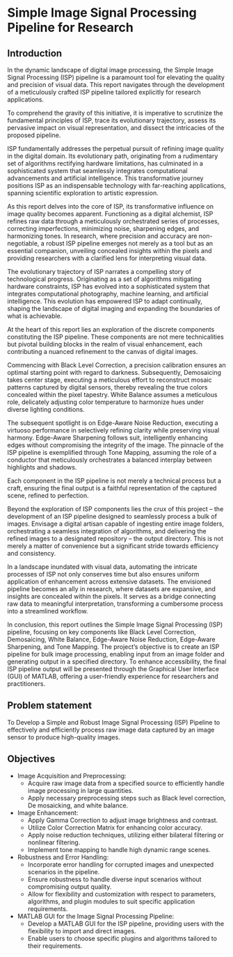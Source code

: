 # Simple Image Signal Processing Pipeline for Research
## Introduction
In the dynamic landscape of digital image processing, the Simple Image Signal Processing (ISP) pipeline is a paramount tool for elevating the quality and precision of visual data. This report navigates through the development of a meticulously crafted ISP pipeline tailored explicitly for research applications.

To comprehend the gravity of this initiative, it is imperative to scrutinize the fundamental principles of ISP, trace its evolutionary trajectory, assess its pervasive impact on visual representation, and dissect the intricacies of the proposed pipeline.

ISP fundamentally addresses the perpetual pursuit of refining image quality in the digital domain. Its evolutionary path, originating from a rudimentary set of algorithms rectifying hardware limitations, has culminated in a sophisticated system that seamlessly integrates computational advancements and artificial intelligence. This transformative journey positions ISP as an indispensable technology with far-reaching applications, spanning scientific exploration to artistic expression.

As this report delves into the core of ISP, its transformative influence on image quality becomes apparent. Functioning as a digital alchemist, ISP refines raw data through a meticulously orchestrated series of processes, correcting imperfections, minimizing noise, sharpening edges, and harmonizing tones. In research, where precision and accuracy are non-negotiable, a robust ISP pipeline emerges not merely as a tool but as an essential companion, unveiling concealed insights within the pixels and providing researchers with a clarified lens for interpreting visual data.

The evolutionary trajectory of ISP narrates a compelling story of technological progress. Originating as a set of algorithms mitigating hardware constraints, ISP has evolved into a sophisticated system that integrates computational photography, machine learning, and artificial intelligence. This evolution has empowered ISP to adapt continually, shaping the landscape of digital imaging and expanding the boundaries of what is achievable.

At the heart of this report lies an exploration of the discrete components constituting the ISP pipeline. These components are not mere technicalities but pivotal building blocks in the realm of visual enhancement, each contributing a nuanced refinement to the canvas of digital images.

Commencing with Black Level Correction, a precision calibration ensures an optimal starting point with regard to darkness. Subsequently, Demosaicing takes center stage, executing a meticulous effort to reconstruct mosaic patterns captured by digital sensors, thereby revealing the true colors concealed within the pixel tapestry. White Balance assumes a meticulous role, delicately adjusting color temperature to harmonize hues under diverse lighting conditions.

The subsequent spotlight is on Edge-Aware Noise Reduction, executing a virtuoso performance in selectively refining clarity while preserving visual harmony. Edge-Aware Sharpening follows suit, intelligently enhancing edges without compromising the integrity of the image. The pinnacle of the ISP pipeline is exemplified through Tone Mapping, assuming the role of a conductor that meticulously orchestrates a balanced interplay between highlights and shadows.

Each component in the ISP pipeline is not merely a technical process but a craft, ensuring the final output is a faithful representation of the captured scene, refined to perfection.

Beyond the exploration of ISP components lies the crux of this project – the development of an ISP pipeline designed to seamlessly process a bulk of images. Envisage a digital artisan capable of ingesting entire image folders, orchestrating a seamless integration of algorithms, and delivering the refined images to a designated repository – the output directory. This is not merely a matter of convenience but a significant stride towards efficiency and consistency.

In a landscape inundated with visual data, automating the intricate processes of ISP not only conserves time but also ensures uniform application of enhancement across extensive datasets. The envisioned pipeline becomes an ally in research, where datasets are expansive, and insights are concealed within the pixels. It serves as a bridge connecting raw data to meaningful interpretation, transforming a cumbersome process into a streamlined workflow.

In conclusion, this report outlines the Simple Image Signal Processing (ISP) pipeline, focusing on key components like Black Level Correction, Demosaicing, White Balance, Edge-Aware Noise Reduction, Edge-Aware Sharpening, and Tone Mapping. The project’s objective is to create an ISP pipeline for bulk image processing, enabling input from an image folder and generating output in a specified directory. To enhance accessibility, the final ISP pipeline output will be presented through the Graphical User Interface (GUI) of MATLAB, offering a user-friendly experience for researchers and practitioners.

## Problem statement
To Develop a Simple and Robust Image Signal Processing (ISP) Pipeline to effectively and efficiently process raw image data captured by an image sensor to produce high-quality images.

## Objectives
* Image Acquisition and Preprocessing:
  * Acquire raw image data from a specified source to efficiently handle image
processing in large quantities.
  * Apply necessary preprocessing steps such as Black level correction, De mosaicking, and white balance.
* Image Enhancement:
  * Apply Gamma Correction to adjust image brightness and contrast.
  * Utilize Color Correction Matrix for enhancing color accuracy.
  * Apply noise reduction techniques, utilizing either bilateral filtering or nonlinear filtering.
  * Implement tone mapping to handle high dynamic range scenes.
* Robustness and Error Handling:
  * Incorporate error handling for corrupted images and unexpected scenarios in
the pipeline.
  * Ensure robustness to handle diverse input scenarios without compromising
output quality.
  * Allow for flexibility and customization with respect to parameters, algorithms,
and plugin modules to suit specific application requirements.
* MATLAB GUI for the Image Signal Processing Pipeline:
  * Develop a MATLAB GUI for the ISP pipeline, providing users with the flexibility to import and direct images.
  * Enable users to choose specific plugins and algorithms tailored to their requirements.

